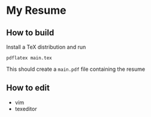 # My Resume

## How to build
Install a TeX distribution and run

`pdflatex main.tex`

This should create a `main.pdf` file containing the resume

## How to edit
- vim
- texeditor

